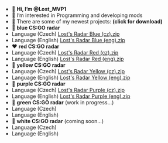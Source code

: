- 👋 **Hi, I’m @Lost_MVP1**
- 👀 I’m interested in Programming and developing mods
- 🔰 There are some of my newest projects: **(click for download)**
- 💙 **blue CS:GO radar**
- Language (Czech)   [Lost's Radar Blue (cz).zip](https://github.com/LostMVP1/LostsRadar-cz-B/files/12302302/Lost.s.Radar.Blue.cz.zip)
- Language (English) [Lost's Radar Blue (eng).zip](https://github.com/LostMVP1/LostsRadar-cz-B/files/12303371/Lost.s.Radar.Blue.eng.zip)
- ❤️ **red CS:GO radar**
- Language (Czech) [Lost's Radar Red (cz).zip](https://github.com/LostMVP1/LostsRadar-cz-B/files/12304221/Lost.s.Radar.Red.cz.zip)
- Language (English) [Lost's Radar Red (eng).zip](https://github.com/LostMVP1/LostsRadar-cz-B/files/12304230/Lost.s.Radar.Red.eng.zip)
- 💛 **yellow CS:GO radar**
- Language (Czech) [Lost's Radar Yellow (cz).zip](https://github.com/LostMVP1/LostsRadar-cz-B/files/12303452/Lost.s.Radar.Yellow.cz.zip)
- Language (English) [Lost's Radar Yellow (eng).zip](https://github.com/LostMVP1/LostsRadar-cz-B/files/12303467/Lost.s.Radar.Yellow.eng.zip)
- 💜 **purple CS:GO radar**
- Language (Czech) [Lost's Radar Purple (cz).zip](https://github.com/LostMVP1/LostsRadar-cz-B/files/12312842/Lost.s.Radar.Purple.cz.zip)
- Language (English) [Lost's Radar Purple (eng).zip](https://github.com/LostMVP1/LostsRadar-cz-B/files/12312852/Lost.s.Radar.Purple.eng.zip)
- 💚 **green CS:GO radar** (work in progress...)
- Language (Czech)
- Language (English)
- 🤍 **white CS:GO radar** (coming soon...)
- Language (Czech)
- Language (English)
<!---
LostMVP1/LostMVP1 is a ✨ special ✨ repository because its `README.md` (this file) appears on your GitHub profile.
You can click the Preview link to take a look at your changes.
--->
